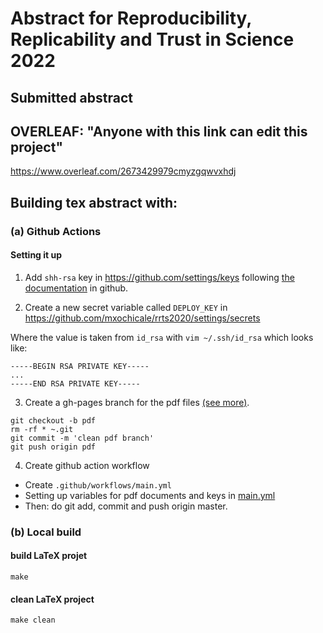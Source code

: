 # Abstract for Reproducibility, Replicability and Trust in Science 2022

## Submitted abstract

## OVERLEAF: "Anyone with this link can edit this project"
https://www.overleaf.com/2673429979cmyzgqwvxhdj

## Building tex abstract with:

### (a) Github Actions
#### Setting it up
1. Add `shh-rsa` key in https://github.com/settings/keys following [the documentation](https://help.github.com/en/github/authenticating-to-github/adding-a-new-ssh-key-to-your-github-account) in github.

2. Create a new secret variable called `DEPLOY_KEY` in 
https://github.com/mxochicale/rrts2020/settings/secrets 

Where the value is taken from `id_rsa` with 
`vim ~/.ssh/id_rsa` which looks like:  
```
-----BEGIN RSA PRIVATE KEY-----
...
-----END RSA PRIVATE KEY-----
```

3. Create a gh-pages branch for the pdf files [(see more)](https://www.freecodecamp.org/forum/t/push-a-new-local-branch-to-a-remote-git-repository-and-track-it-too/13222).
```
git checkout -b pdf
rm -rf * ~.git
git commit -m 'clean pdf branch'
git push origin pdf
```

4. Create github action workflow
* Create `.github/workflows/main.yml`
* Setting up variables for pdf documents and keys in [main.yml](../.github/workflows/main.yml)
* Then: do git add, commit and push origin master.


### (b) Local build
#### build LaTeX projet
```
make
```
#### clean LaTeX project
```
make clean
```
